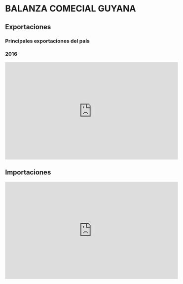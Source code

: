 # BALANZA COMECIAL GUYANA


## Exportaciones
### Principales exportaciones del país
### 2016
<iframe width="560" height="315" src="https://oec.world/es/visualize/embed/tree_map/hs92/export/guy/all/show/2016/?controls=false" frameborder="0"></iframe>

## Importaciones
<iframe width="560" height="315" src="https://oec.world/es/visualize/embed/tree_map/hs92/export/guy/jam/show/2018/?controls=false" frameborder="0"></iframe>




